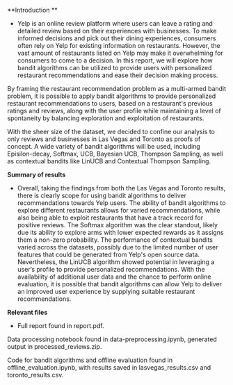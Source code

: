 **Introduction
**
- Yelp is an online review platform where users can leave a rating and detailed review based on their experiences with businesses. To make informed decisions and pick out their dining experiences, consumers often rely on Yelp for existing information on restaurants. However, the vast amount of restaurants listed on Yelp may make it overwhelming for consumers to come to a decision. In this report, we will explore how bandit algorithms can be utilized to provide users with personalized restaurant recommendations and ease their decision making process.

By framing the restaurant recommendation problem as a multi-armed bandit problem, it is possible to apply bandit algorithms to provide personalized restaurant recommendations to users, based on a restaurant's previous ratings and reviews, along with the user profile while maintaining a level of spontaneity by balancing exploration and exploitation of restaurants.

With the sheer size of the dataset, we decided to confine our analysis to only reviews and businesses in Las Vegas and Toronto as proofs of concept. A wide variety of bandit algorithms will be used, including Episilon-decay, Softmax, UCB, Bayesian UCB, Thompson Sampling, as well as contextual bandits like LinUCB and Contextual Thompson Sampling.

**Summary of results**

- Overall, taking the findings from both the Las Vegas and Toronto results, there is clearly scope for using bandit algorithms to deliver recommendations towards Yelp users. The ability of bandit algorithms to explore different restaurants allows for varied recommendations, while also being able to exploit restaurants that have a track record for positive reviews. The Softmax algorithm was the clear standout, likely due its ability to explore arms with lower expected rewards as it assigns them a non-zero probability. The performance of contextual bandits varied across the datasets, possibly due to the limited number of user features that could be generated from Yelp's open source data. Nevertheless, the LinUCB algorithm showed potential in leveraging a user’s profile to provide personalized recommendations. With the availability of additional user data and the chance to perform online evaluation, it is possible that bandit algorithms can allow Yelp to deliver an improved user experience by supplying suitable restaurant recommendations.

**Relevant files**

- Full report found in report.pdf.

Data processing notebook found in data-preprocessing.ipynb, generated output in processed_reviews.zip.

Code for bandit algorithms and offline evaluation found in offline_evaluation.ipynb, with results saved in lasvegas_results.csv and toronto_results.csv.
